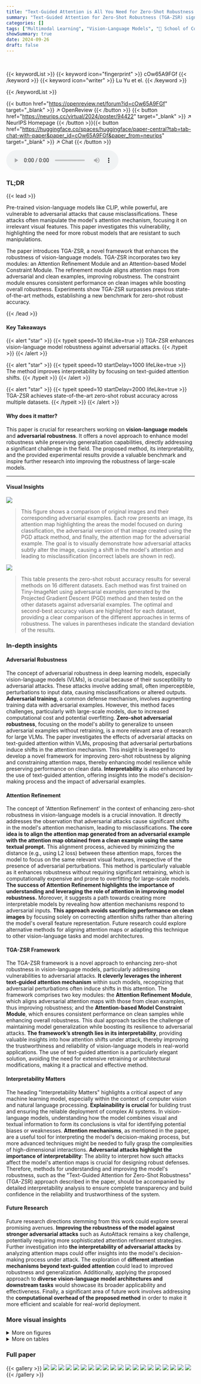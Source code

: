 ```yaml
---
title: "Text-Guided Attention is All You Need for Zero-Shot Robustness in Vision-Language Models"
summary: "Text-Guided Attention for Zero-Shot Robustness (TGA-ZSR) significantly improves vision-language model robustness against adversarial attacks by aligning and constraining text-guided attention, achievi..."
categories: []
tags: ["Multimodal Learning", "Vision-Language Models", "🏢 School of Computer Science and Engineering, Tianjin University of Technology",]
showSummary: true
date: 2024-09-26
draft: false
---
```


<br>

{{< keywordList >}}
{{< keyword icon="fingerprint" >}} cOw65A9FGf {{< /keyword >}}
{{< keyword icon="writer" >}} Lu Yu et el. {{< /keyword >}}
 
{{< /keywordList >}}

{{< button href="https://openreview.net/forum?id=cOw65A9FGf" target="_blank" >}}
↗ OpenReview
{{< /button >}}
{{< button href="https://neurips.cc/virtual/2024/poster/94422" target="_blank" >}}
↗ NeurIPS Homepage
{{< /button >}}{{< button href="https://huggingface.co/spaces/huggingface/paper-central?tab=tab-chat-with-paper&paper_id=cOw65A9FGf&paper_from=neurips" target="_blank" >}}
↗ Chat
{{< /button >}}



<audio controls>
    <source src="https://ai-paper-reviewer.com/cOw65A9FGf/podcast.wav" type="audio/wav">
    Your browser does not support the audio element.
</audio>


### TL;DR


{{< lead >}}

Pre-trained vision-language models like CLIP, while powerful, are vulnerable to adversarial attacks that cause misclassifications.  These attacks often manipulate the model's attention mechanism, focusing it on irrelevant visual features. This paper investigates this vulnerability, highlighting the need for more robust models that are resistant to such manipulations. 

The paper introduces TGA-ZSR, a novel framework that enhances the robustness of vision-language models. TGA-ZSR incorporates two key modules: an Attention Refinement Module and an Attention-based Model Constraint Module. The refinement module aligns attention maps from adversarial and clean examples, improving robustness. The constraint module ensures consistent performance on clean images while boosting overall robustness.  Experiments show TGA-ZSR surpasses previous state-of-the-art methods, establishing a new benchmark for zero-shot robust accuracy.

{{< /lead >}}


#### Key Takeaways

{{< alert "star" >}}
{{< typeit speed=10 lifeLike=true >}} TGA-ZSR enhances vision-language model robustness against adversarial attacks. {{< /typeit >}}
{{< /alert >}}

{{< alert "star" >}}
{{< typeit speed=10 startDelay=1000 lifeLike=true >}} The method improves interpretability by focusing on text-guided attention shifts. {{< /typeit >}}
{{< /alert >}}

{{< alert "star" >}}
{{< typeit speed=10 startDelay=2000 lifeLike=true >}} TGA-ZSR achieves state-of-the-art zero-shot robust accuracy across multiple datasets. {{< /typeit >}}
{{< /alert >}}

#### Why does it matter?
This paper is crucial for researchers working on **vision-language models** and **adversarial robustness**. It offers a novel approach to enhance model robustness while preserving generalization capabilities, directly addressing a significant challenge in the field. The proposed method, its interpretability, and the provided experimental results provide a valuable benchmark and inspire further research into improving the robustness of large-scale models.

------
#### Visual Insights



![](https://ai-paper-reviewer.com/cOw65A9FGf/figures_3_1.jpg)

> This figure shows a comparison of original images and their corresponding adversarial examples.  Each row presents an image, its attention map highlighting the areas the model focused on during classification, the adversarial version of that image created using the PGD attack method, and finally, the attention map for the adversarial example.  The goal is to visually demonstrate how adversarial attacks subtly alter the image, causing a shift in the model's attention and leading to misclassification (incorrect labels are shown in red).





![](https://ai-paper-reviewer.com/cOw65A9FGf/tables_6_1.jpg)

> This table presents the zero-shot robust accuracy results for several methods on 16 different datasets. Each method was first trained on Tiny-ImageNet using adversarial examples generated by the Projected Gradient Descent (PGD) method and then tested on the other datasets against adversarial examples.  The optimal and second-best accuracy values are highlighted for each dataset, providing a clear comparison of the different approaches in terms of robustness. The values in parentheses indicate the standard deviation of the results.





### In-depth insights


#### Adversarial Robustness
The concept of adversarial robustness in deep learning models, especially vision-language models (VLMs), is crucial because of their susceptibility to adversarial attacks.  These attacks involve adding small, often imperceptible, perturbations to input data, causing misclassifications or altered outputs.  **Adversarial training**, a common defense mechanism, involves augmenting training data with adversarial examples. However, this method faces challenges, particularly with large-scale models, due to increased computational cost and potential overfitting.  **Zero-shot adversarial robustness**, focusing on the model's ability to generalize to unseen adversarial examples without retraining, is a more relevant area of research for large VLMs.  The paper investigates the effects of adversarial attacks on text-guided attention within VLMs, proposing that adversarial perturbations induce shifts in the attention mechanism. This insight is leveraged to develop a novel framework for improving zero-shot robustness by aligning and constraining attention maps, thereby enhancing model resilience while preserving performance on clean data. **Interpretability** is also enhanced by the use of text-guided attention, offering insights into the model's decision-making process and the impact of adversarial examples.

#### Attention Refinement
The concept of 'Attention Refinement' in the context of enhancing zero-shot robustness in vision-language models is a crucial innovation.  It directly addresses the observation that adversarial attacks cause significant shifts in the model's attention mechanism, leading to misclassifications. **The core idea is to align the attention map generated from an adversarial example with the attention map obtained from a clean example using the same textual prompt.** This alignment process, achieved by minimizing the distance (e.g., using L2 loss) between these attention maps, forces the model to focus on the same relevant visual features, irrespective of the presence of adversarial perturbations.  This method is particularly valuable as it enhances robustness without requiring significant retraining, which is computationally expensive and prone to overfitting for large-scale models.  **The success of Attention Refinement highlights the importance of understanding and leveraging the role of attention in improving model robustness.**  Moreover, it suggests a path towards creating more interpretable models by revealing how attention mechanisms respond to adversarial inputs.  **This approach avoids sacrificing performance on clean images** by focusing solely on correcting attention shifts rather than altering the model's overall feature representation.  Future research could explore alternative methods for aligning attention maps or adapting this technique to other vision-language tasks and model architectures.

#### TGA-ZSR Framework
The TGA-ZSR framework is a novel approach to enhancing zero-shot robustness in vision-language models, particularly addressing vulnerabilities to adversarial attacks.  **It cleverly leverages the inherent text-guided attention mechanism** within such models, recognizing that adversarial perturbations often induce shifts in this attention.  The framework comprises two key modules: the **Attention Refinement Module**, which aligns adversarial attention maps with those from clean examples, thus improving robustness; and the **Attention-based Model Constraint Module**, which ensures consistent performance on clean samples while enhancing overall robustness. This dual approach tackles the challenge of maintaining model generalization while boosting its resilience to adversarial attacks.  **The framework’s strength lies in its interpretability**, providing valuable insights into how attention shifts under attack, thereby improving the trustworthiness and reliability of vision-language models in real-world applications. The use of text-guided attention is a particularly elegant solution, avoiding the need for extensive retraining or architectural modifications, making it a practical and effective method.

#### Interpretability Matters
The heading "Interpretability Matters" highlights a critical aspect of any machine learning model, especially within the context of computer vision and natural language processing.  **Explainability is crucial** for building trust and ensuring the reliable deployment of complex AI systems.  In vision-language models, understanding how the model combines visual and textual information to form its conclusions is vital for identifying potential biases or weaknesses.  **Attention mechanisms**, as mentioned in the paper, are a useful tool for interpreting the model's decision-making process, but more advanced techniques might be needed to fully grasp the complexities of high-dimensional interactions.  **Adversarial attacks highlight the importance of interpretability**:  The ability to interpret how such attacks affect the model's attention maps is crucial for designing robust defenses.  Therefore, methods for understanding and improving the model's robustness, such as the "Text-Guided Attention for Zero-Shot Robustness" (TGA-ZSR) approach described in the paper, should be accompanied by detailed interpretability analysis to ensure complete transparency and build confidence in the reliability and trustworthiness of the system.

#### Future Research
Future research directions stemming from this work could explore several promising avenues. **Improving the robustness of the model against stronger adversarial attacks** such as AutoAttack remains a key challenge, potentially requiring more sophisticated attention refinement strategies.  Further investigation into **the interpretability of adversarial attacks** by analyzing attention maps could offer insights into the model's decision-making process under attack.  The exploration of **different attention mechanisms beyond text-guided attention** could lead to improved robustness and generalization. Additionally, applying the proposed approach to **diverse vision-language model architectures and downstream tasks** would showcase its broader applicability and effectiveness.  Finally, a significant area of future work involves addressing the **computational overhead of the proposed method** in order to make it more efficient and scalable for real-world deployment.


### More visual insights

<details>
<summary>More on figures
</summary>


![](https://ai-paper-reviewer.com/cOw65A9FGf/figures_4_1.jpg)

> This figure illustrates the TGA-ZSR framework.  Adversarial examples are generated and fed into a target image encoder.  The framework incorporates two modules: the Attention Refinement module, which aligns text-guided attention from adversarial and clean examples, and the Attention-based Model Constraint module, which maintains model performance on clean samples while improving robustness.  Text embeddings from a frozen text encoder provide guidance throughout the process.


![](https://ai-paper-reviewer.com/cOw65A9FGf/figures_9_1.jpg)

> This figure visualizes the effect of adversarial attacks on image classification using a vision-language model.  It shows four rows, each representing an original image, its corresponding attention map (highlighting the areas the model focuses on), a generated adversarial example (a slightly altered version of the original designed to fool the model), and the attention map of the adversarial example. The difference in attention maps between the original and adversarial images illustrates how the adversarial perturbation changes the model's focus, often leading to misclassification.  The labels in black indicate correct classifications, while labels in red indicate misclassifications due to the adversarial attack.


</details>




<details>
<summary>More on tables
</summary>


![](https://ai-paper-reviewer.com/cOw65A9FGf/tables_6_2.jpg)
> This table presents the zero-shot robust accuracy results achieved by various methods on 16 datasets.  The images in each dataset were attacked using 100 steps of the Projected Gradient Descent (PGD) method.  The table highlights the best-performing method in bold and the second-best in underlines, providing a clear comparison of different approaches to improving the robustness of vision-language models against adversarial attacks.

![](https://ai-paper-reviewer.com/cOw65A9FGf/tables_7_1.jpg)
> This table presents the zero-shot robust accuracy results of various methods on 16 datasets.  The images in the datasets were attacked using the Projected Gradient Descent (PGD) method with 100 steps. The table compares the performance of different methods, including CLIP, fine-tuning with clean and adversarial examples, TeCoA, FARE, PMG-AFT, and TGA-ZSR (the proposed method).  The best and second-best accuracy results for each dataset are emphasized, along with standard deviations.

![](https://ai-paper-reviewer.com/cOw65A9FGf/tables_7_2.jpg)
> This table presents the zero-shot robust accuracy achieved by different methods on 16 datasets.  Each dataset's images were attacked using 100 steps of the Projected Gradient Descent (PGD) method.  The table highlights the best performing method (in bold) and second-best performing method (underlined) for each dataset, providing a comprehensive comparison of zero-shot robustness.

![](https://ai-paper-reviewer.com/cOw65A9FGf/tables_8_1.jpg)
> This table presents the zero-shot robust accuracy results of several methods (including the proposed TGA-ZSR) on 16 image classification datasets.  Each dataset was tested using images that were adversarially attacked with 100 steps of Projected Gradient Descent (PGD). The table compares the performance of different methods on clean images, providing a comprehensive evaluation of their robustness against adversarial attacks. The optimal and second-best accuracy for each dataset are highlighted for easy comparison.

![](https://ai-paper-reviewer.com/cOw65A9FGf/tables_8_2.jpg)
> This table presents the zero-shot robust accuracy results of different methods on 16 datasets.  The images in each dataset were attacked using 100 steps of the Projected Gradient Descent (PGD) method. The table shows the optimal and second-best accuracies for each method across all datasets, highlighting the superior performance of the proposed TGA-ZSR method. Standard deviations are also included to indicate the variability of the results.

![](https://ai-paper-reviewer.com/cOw65A9FGf/tables_9_1.jpg)
> This table presents the results of an ablation study on the proposed TGA-ZSR framework. It shows the impact of each component (Attention Refinement Module, Attention-based Model Constraint Module) on both robust accuracy and clean accuracy.  The results are presented as percentage values for zero-shot robust accuracy and zero-shot clean accuracy, with an average column summarizing the overall performance. The table helps to understand the contribution of each module to the overall performance gains of the method.

![](https://ai-paper-reviewer.com/cOw65A9FGf/tables_9_2.jpg)
> This table presents the zero-shot robust accuracy results for several methods (CLIP, FT-Clean, FT-Adv, TeCoA, FARE, PMG-AFT, and TGA-ZSR) evaluated on 16 datasets.  Each method's performance is assessed using images that have been adversarially attacked with 100 steps of the Projected Gradient Descent (PGD) attack. The optimal accuracy for each dataset is shown in bold, and the second-best is underlined.  Parentheses indicate the standard deviation of the results.

![](https://ai-paper-reviewer.com/cOw65A9FGf/tables_14_1.jpg)
> This table presents the zero-shot robust accuracy results for various vision-language models on 16 different datasets.  Each model was tested against images that had been adversarially perturbed using the Projected Gradient Descent (PGD) method. The results showcase the effectiveness of the proposed TGA-ZSR method compared to several existing state-of-the-art methods.  The best performance for each dataset is shown in bold, while the second-best performance is underlined. Standard deviations are also provided.

![](https://ai-paper-reviewer.com/cOw65A9FGf/tables_14_2.jpg)
> This table presents the zero-shot robust accuracy results of different methods on 16 datasets, where the images were attacked using 100 steps of Projected Gradient Descent (PGD).  The methods compared include CLIP (baseline), fine-tuning on clean data (FT-Clean), fine-tuning on adversarial data (FT-Adv.), TeCoA, FARE, PMG-AFT, and the proposed TGA-ZSR.  The optimal and second-best accuracies are highlighted for each dataset.  Parentheses show standard deviations.

![](https://ai-paper-reviewer.com/cOw65A9FGf/tables_14_3.jpg)
> This table presents the zero-shot robust accuracy results for three additional datasets (ImageNet-A, ImageNet-O, ImageNet-R) besides the Tiny-ImageNet dataset.  Several methods are compared, including the baseline CLIP model and state-of-the-art techniques.  The table shows the performance of each method under the PGD attack with 100 steps. The optimal and second-best accuracy values are highlighted for better clarity.

![](https://ai-paper-reviewer.com/cOw65A9FGf/tables_15_1.jpg)
> This table presents the zero-shot robust accuracy results for various methods on 16 different datasets. Each method was initially trained on the Tiny-ImageNet dataset, and tested for robustness against the Projected Gradient Descent (PGD) attack. The optimal and second-best accuracies are highlighted for each dataset, providing a comprehensive comparison of performance.

![](https://ai-paper-reviewer.com/cOw65A9FGf/tables_15_2.jpg)
> This table presents the results of hyperparameter tuning on the validation set of the Tiny-ImageNet dataset.  Different combinations of alpha (α) and beta (β) values were tested, and the table shows the resulting zero-shot robust accuracy, zero-shot clean accuracy, and the average of the two.  This is used to determine optimal values for α and β which are then used in the final evaluation.

![](https://ai-paper-reviewer.com/cOw65A9FGf/tables_15_3.jpg)
> This table presents the zero-shot robust accuracy results for various vision-language models on 16 different datasets.  Each model was tested using images adversarially attacked with 100 steps of Projected Gradient Descent (PGD). The table compares the performance of several methods including the baseline CLIP model, fine-tuning with clean and adversarial data, and other state-of-the-art techniques.  The best performing model for each dataset is highlighted in bold, indicating superior robustness to adversarial attacks.

![](https://ai-paper-reviewer.com/cOw65A9FGf/tables_16_1.jpg)
> This table presents the zero-shot robust accuracy results of different methods on 16 datasets.  Each dataset's images were attacked using 100 steps of the Projected Gradient Descent (PGD) method. The table compares the performance of the proposed TGA-ZSR method against several baselines, including CLIP, fine-tuning on clean data (FT-Clean), fine-tuning on adversarial data (FT-Adv), TeCoA, FARE, and PMG-AFT. The best and second-best results are highlighted for each dataset, with standard deviations included.

![](https://ai-paper-reviewer.com/cOw65A9FGf/tables_16_2.jpg)
> This table presents the zero-shot robust accuracy results for various methods on 16 different datasets.  Each dataset was tested using images that had been adversarially attacked with 100 steps of Projected Gradient Descent (PGD). The table highlights the best performing method (in bold) and the second-best method (underlined) for each dataset, demonstrating the efficacy of the proposed TGA-ZSR approach in enhancing zero-shot robustness compared to existing methods.  Standard deviation values are provided in parentheses to illustrate the variability of the results.

![](https://ai-paper-reviewer.com/cOw65A9FGf/tables_16_3.jpg)
> This table presents the zero-shot robust accuracy of different methods on 16 datasets, where images were attacked using 100 steps of Projected Gradient Descent (PGD).  The methods compared include CLIP (baseline), fine-tuning on clean data (FT-Clean), fine-tuning on adversarial examples (FT-Adv.), TeCoA, FARE, PMG-AFT, and the proposed TGA-ZSR method.  The optimal and second-best accuracies for each dataset are highlighted.  Parentheses show standard deviation.

![](https://ai-paper-reviewer.com/cOw65A9FGf/tables_17_1.jpg)
> This table presents the zero-shot robust accuracy results of different methods on 16 datasets.  The images were attacked using 100 steps of the Projected Gradient Descent (PGD) method.  The optimal and second-best accuracies are highlighted for comparison, showing the effectiveness of the proposed method (TGA-ZSR) compared to existing techniques.

![](https://ai-paper-reviewer.com/cOw65A9FGf/tables_17_2.jpg)
> This table presents the zero-shot robust accuracy results of different methods on 16 datasets.  The images in these datasets were attacked using 100 steps of Projected Gradient Descent (PGD).  The table highlights the best performing method (in bold) and the second-best method (underlined) for each dataset.  Parentheses show standard deviations of the accuracy scores.

![](https://ai-paper-reviewer.com/cOw65A9FGf/tables_17_3.jpg)
> This table presents the zero-shot robust accuracy results of different methods on 16 datasets.  The images in each dataset were attacked using the Projected Gradient Descent (PGD) method for 100 steps.  The best performing method for each dataset is shown in bold, and the second-best is underlined.  The results demonstrate the relative robustness of different approaches against adversarial attacks.

![](https://ai-paper-reviewer.com/cOw65A9FGf/tables_17_4.jpg)
> This table presents the zero-shot robust accuracy of different methods on 16 datasets.  The images were adversarially attacked using 100 steps of Projected Gradient Descent (PGD).  The table compares the performance of several methods, including CLIP, fine-tuning with clean and adversarial examples, TeCoA, FARE, PMG-AFT, and the proposed TGA-ZSR.  The best and second-best accuracy are highlighted for each dataset.

</details>




### Full paper

{{< gallery >}}
<img src="https://ai-paper-reviewer.com/cOw65A9FGf/1.png" class="grid-w50 md:grid-w33 xl:grid-w25" />
<img src="https://ai-paper-reviewer.com/cOw65A9FGf/2.png" class="grid-w50 md:grid-w33 xl:grid-w25" />
<img src="https://ai-paper-reviewer.com/cOw65A9FGf/3.png" class="grid-w50 md:grid-w33 xl:grid-w25" />
<img src="https://ai-paper-reviewer.com/cOw65A9FGf/4.png" class="grid-w50 md:grid-w33 xl:grid-w25" />
<img src="https://ai-paper-reviewer.com/cOw65A9FGf/5.png" class="grid-w50 md:grid-w33 xl:grid-w25" />
<img src="https://ai-paper-reviewer.com/cOw65A9FGf/6.png" class="grid-w50 md:grid-w33 xl:grid-w25" />
<img src="https://ai-paper-reviewer.com/cOw65A9FGf/7.png" class="grid-w50 md:grid-w33 xl:grid-w25" />
<img src="https://ai-paper-reviewer.com/cOw65A9FGf/8.png" class="grid-w50 md:grid-w33 xl:grid-w25" />
<img src="https://ai-paper-reviewer.com/cOw65A9FGf/9.png" class="grid-w50 md:grid-w33 xl:grid-w25" />
<img src="https://ai-paper-reviewer.com/cOw65A9FGf/10.png" class="grid-w50 md:grid-w33 xl:grid-w25" />
<img src="https://ai-paper-reviewer.com/cOw65A9FGf/11.png" class="grid-w50 md:grid-w33 xl:grid-w25" />
<img src="https://ai-paper-reviewer.com/cOw65A9FGf/12.png" class="grid-w50 md:grid-w33 xl:grid-w25" />
<img src="https://ai-paper-reviewer.com/cOw65A9FGf/13.png" class="grid-w50 md:grid-w33 xl:grid-w25" />
<img src="https://ai-paper-reviewer.com/cOw65A9FGf/14.png" class="grid-w50 md:grid-w33 xl:grid-w25" />
<img src="https://ai-paper-reviewer.com/cOw65A9FGf/15.png" class="grid-w50 md:grid-w33 xl:grid-w25" />
<img src="https://ai-paper-reviewer.com/cOw65A9FGf/16.png" class="grid-w50 md:grid-w33 xl:grid-w25" />
<img src="https://ai-paper-reviewer.com/cOw65A9FGf/17.png" class="grid-w50 md:grid-w33 xl:grid-w25" />
<img src="https://ai-paper-reviewer.com/cOw65A9FGf/18.png" class="grid-w50 md:grid-w33 xl:grid-w25" />
<img src="https://ai-paper-reviewer.com/cOw65A9FGf/19.png" class="grid-w50 md:grid-w33 xl:grid-w25" />
<img src="https://ai-paper-reviewer.com/cOw65A9FGf/20.png" class="grid-w50 md:grid-w33 xl:grid-w25" />
{{< /gallery >}}